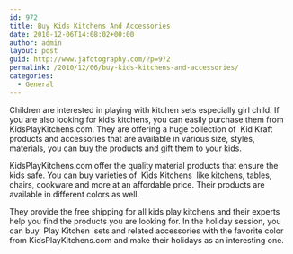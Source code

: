 ```yaml
---
id: 972
title: Buy Kids Kitchens And Accessories
date: 2010-12-06T14:08:02+00:00
author: admin
layout: post
guid: http://www.jafotography.com/?p=972
permalink: /2010/12/06/buy-kids-kitchens-and-accessories/
categories:
  - General
---
```

Children are interested in playing with kitchen sets especially girl child. If you are also looking for kid&#8217;s kitchens, you can easily purchase them from KidsPlayKitchens.com. They are offering a huge collection of &nbsp;Kid Kraft&nbsp; products and accessories that are available in various size, styles, materials, you can buy the products and gift them to your kids.

KidsPlayKitchens.com offer the quality material products that ensure the kids safe. You can buy varieties of &nbsp;Kids Kitchens&nbsp; like kitchens, tables, chairs, cookware and more at an affordable price. Their products are available in different colors as well.

They provide the free shipping for all kids play kitchens and their experts help you find the products you are looking for. In the holiday session, you can buy &nbsp;Play Kitchen&nbsp; sets and related accessories with the favorite color from KidsPlayKitchens.com and make their holidays as an interesting one.